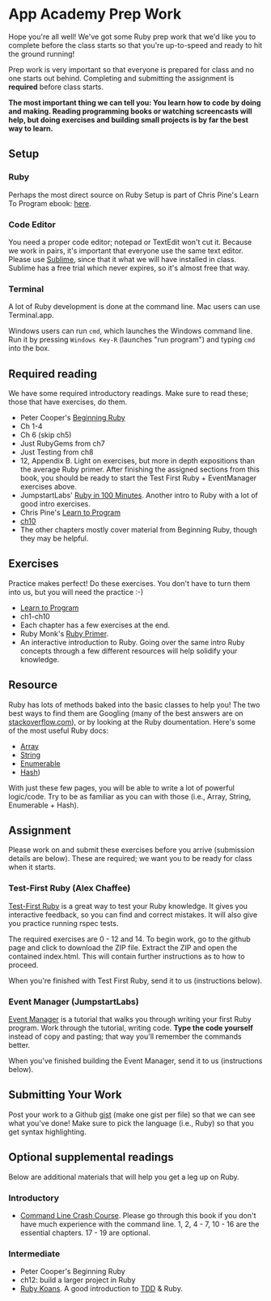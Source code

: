 # App Academy Prep Work

Hope you're all well! We've got some Ruby prep work that we'd like you
to complete before the class starts so that you're up-to-speed and
ready to hit the ground running!

Prep work is very important so that everyone is prepared for class and
no one starts out behind. Completing and submitting the assignment is
**required** before class starts.

__The most important thing we can tell you: You learn how to code by doing and
making. Reading programming books or watching screencasts will help, but doing
exercises and building small projects is by far the best way to learn.__

## Setup

### Ruby

Perhaps the most direct source on Ruby Setup is part of Chris Pine's
Learn To Program ebook:
[here](http://pine.fm/LearnToProgram/?Chapter=00).

### Code Editor

You need a proper code editor; notepad or TextEdit won't cut
it. Because we work in pairs, it's important that everyone use the
same text editor. Please use [Sublime](http://www.sublimetext.com/),
since that it what we will have installed in class. Sublime has a free
trial which never expires, so it's almost free that way.

### Terminal

A lot of Ruby development is done at the command line. Mac users can
use Terminal.app.

Windows users can run `cmd`, which launches the Windows command
line. Run it by pressing `Windows Key-R` (launches "run program") and
typing `cmd` into the box.

## Required reading

We have some required introductory readings. Make sure to read these;
those that have exercises, do them.

* Peter Cooper's [Beginning Ruby](http://beginningruby.org/)
 * Ch 1-4
 * Ch 6 (skip ch5)
 * Just RubyGems from ch7
 * Just Testing from ch8
 * 12, Appendix B. Light on exercises, but more in depth expositions
   than the average Ruby primer.  After finishing the assigned
   sections from this book, you should be ready to start the Test
   First Ruby + EventManager exercises above.
* JumpstartLabs'
  [Ruby in 100 Minutes](http://tutorials.jumpstartlab.com/projects/ruby_in_100_minutes.html).
  Another intro to Ruby with a lot of good intro exercises.
* Chris Pine's [Learn to Program](http://pine.fm/LearnToProgram/)
 * [ch10](http://pine.fm/LearnToProgram/?Chapter=10)
 * The other chapters mostly cover material from Beginning Ruby,
   though they may be helpful.

## Exercises

Practice makes perfect! Do these exercises. You don't have to turn
them into us, but you will need the practice :-)

* [Learn to Program](http://pine.fm/LearnToProgram/)
 * ch1-ch10
 * Each chapter has a few exercises at the end.
* Ruby Monk's [Ruby Primer](http://rubymonk.com/learning/books/1).
 * An interactive introduction to Ruby. Going over the same intro Ruby
   concepts through a few different resources will help solidify your
   knowledge.

## Resource

Ruby has lots of methods baked into the basic classes to help you! The
two best ways to find them are Googling (many of the best answers are
on [stackoverflow.com](http://stackoverflow.com)), or by looking at
the Ruby doumentation. Here's some of the most useful Ruby docs:


*  [Array](http://www.ruby-doc.org/core-1.9.3/Array.html)
*  [String](http://www.ruby-doc.org/core-1.9.3/String.html)
*  [Enumerable](http://www.ruby-doc.org/core-1.9.3/Enumerable.html)
*  [Hash](http://www.ruby-doc.org/core-1.9.3/Hash.html))

With just these few pages, you will be able to write a lot of powerful
logic/code. Try to be as familiar as you can with those (i.e., Array,
String, Enumerable + Hash).

## Assignment

Please work on and submit these exercises before you arrive
(submission details are below). These are required; we want you to be
ready for class when it starts.

### Test-First Ruby (Alex Chaffee)

[Test-First Ruby](https://github.com/alexch/learn_ruby) is a great way
to test your Ruby knowledge. It gives you interactive feedback, so you
can find and correct mistakes. It will also give you practice running
rspec tests.

The required exercises are 0 - 12 and 14. To begin work, go to the github
page and click to download the ZIP file. Extract the ZIP and open the
contained index.html. This will contain further instructions as to how to
proceed.

When you're finished with Test First Ruby, send it to us (instructions
below).

### Event Manager (JumpstartLabs)

[Event Manager](http://tutorials.jumpstartlab.com/projects/eventmanager.html)
is a tutorial that walks you through writing your first Ruby
program. Work through the tutorial, writing code. **Type the code
yourself** instead of copy and pasting; that way you'll remember the
commands better.

When you've finished building the Event Manager, send it to us
(instructions below).

## Submitting Your Work

Post your work to a Github [gist](https://gist.github.com/) (make one gist per
file) so that we can see what you've done! Make sure to pick the language
(i.e., Ruby) so that you get syntax highlighting.

## Optional supplemental readings

Below are additional materials that will help you get a leg up on Ruby.

### Introductory

* [Command Line Crash Course](http://cli.learncodethehardway.org/book/).
  Please go through this book if you don't have much experience with the
  command line. 1, 2, 4 - 7, 10 - 16 are the essential chapters. 17 - 19 are
  optional.

### Intermediate

* Peter Cooper's Beginning Ruby
 * ch12: build a larger project in Ruby
* [Ruby Koans](http://www.rubykoans.com/). A good introduction to
  [TDD](en.wikipedia.org/wiki/Test-driven_development) & Ruby.
